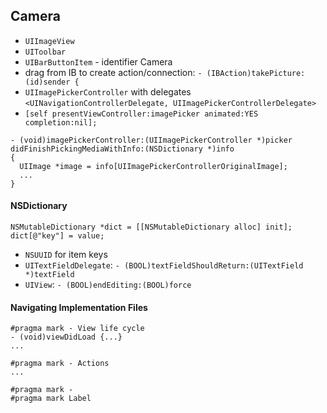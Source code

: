 ## Camera

* `UIImageView`
* `UIToolbar`
* `UIBarButtonItem` - identifier Camera
* drag from IB to create action/connection: `- (IBAction)takePicture:(id)sender {`
* `UIImagePickerController` with delegates `<UINavigationControllerDelegate, UIImagePickerControllerDelegate>`
* `[self presentViewController:imagePicker animated:YES completion:nil];`

```objc
- (void)imagePickerController:(UIImagePickerController *)picker didFinishPickingMediaWithInfo:(NSDictionary *)info
{
  UIImage *image = info[UIImagePickerControllerOriginalImage];
  ...
}
```

#### NSDictionary

```objc
NSMutableDictionary *dict = [[NSMutableDictionary alloc] init];
dict[@"key"] = value;
```

* `NSUUID` for item keys
* `UITextFieldDelegate`: `- (BOOL)textFieldShouldReturn:(UITextField *)textField`
* `UIView`: `- (BOOL)endEditing:(BOOL)force`

#### Navigating Implementation Files

```objc
#pragma mark - View life cycle
- (void)viewDidLoad {...}
...

#pragma mark - Actions
...

#pragma mark -
#pragma mark Label
```
